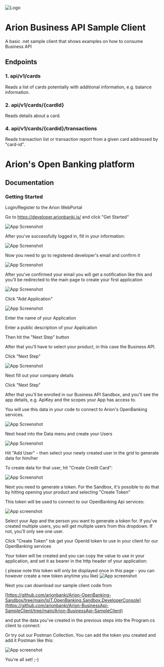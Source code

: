 ![Logo](https://github.com/arionbanki/Arion-BusinessApi-SampleClient/blob/main/doc-images/01%20-%20arionlogoblue.png?raw=true)

# Arion Business API Sample Client
A basic .net sample client that shows examples on how to consume Business API

## Endpoints
### 1. api/v1/cards
Reads a list of cards potentially with additional information, e.g. balance information.

### 2. api/v1/cards/{cardId}
Reads details about a card.

### 4. api/v1/cards/{cardid}/transactions
Reads transaction list or transaction report from a given card addressed by "card-id".

# Arion's Open Banking platform


## Documentation

  ### Getting Started
  
  Login/Register to the Arion WebPortal

Go to https://developer.arionbanki.is/ and click "Get Started"

![App Screenshot](https://github.com/arionbanki/Arion-BusinessApi-SampleClient/blob/main/doc-images/02%20-%20Getting%20Started.png)

After you've successfully logged in, fill in your information:

![App Screenshot](https://github.com/arionbanki/Arion-BusinessApi-SampleClient/blob/main/doc-images/03%20-%20Lets%20Get%20To%20Know%20You.png?raw=true)

Now you need to go to registered developer's email and confirm it

![App Screenshot](https://github.com/arionbanki/Arion-BusinessApi-SampleClient/blob/main/doc-images/04%20-%20Confirm%20Email.png?raw=true)

After you've confirmed your email you will get a notification like this and you'll be redirected to the main page to create your first application

![App Screenshot](https://github.com/arionbanki/Arion-BusinessApi-SampleClient/blob/main/doc-images/05%20-%20Email%20Confirmed.png?raw=true)

Click "Add Application"

![App Screenshot](https://github.com/arionbanki/Arion-BusinessApi-SampleClient/blob/main/doc-images/06%20-%20Create%20Application.png?raw=true)

Enter the name of your Application

Enter a public description of your Application

Then hit the "Next Step" button

After that you'll have to select your product, in this case the Business API.

Click "Next Step"

![App Screenshot](https://github.com/arionbanki/Arion-BusinessApi-SampleClient/blob/main/doc-images/07%20-%20Create%20Application2.png?raw=true)

Next fill out your company details

Click "Next Step"

After that you'll be enrolled in our Business API Sandbox, and you'll see the app details, e.g. ApiKey and the scopes your App has access to.

You will use this data in your code to connect to Arion's OpenBanking services.

![App Screenshot](https://github.com/arionbanki/Arion-BusinessApi-SampleClient/blob/main/doc-images/08%20-%20CreateApplication3.png?raw=true)

Next head into the Data menu and create your Users

![App Screenshot](https://github.com/arionbanki/Arion-OpenBanking-Sandbox/blob/main/doc-images/14%20-%20Manage%20Users.png?raw=true)

Hit "Add User" - then select your newly created user in the grid to generate data for him/her

To create data for that user, hit "Create Credit Card":

![App Screenshot](https://github.com/arionbanki/Arion-BusinessApi-SampleClient/blob/main/doc-images/09%20-%20Create%20Sandbox%20Cards.png?raw=true)

Next you need to generate a token. For the Sandbox, it's possible to do that by hitting opening your product and selecting "Create Token"

This token will be used to connect to our OpenBanking Api services:

![App screenshot](https://github.com/arionbanki/Arion-BusinessApi-SampleClient/blob/main/doc-images/10%20-%20Generate%20Sandbox%20Token.png?raw=true)

Select your App and the person you want to generate a token for. If you've created multiple users, you will get multiple users from this dropdown. If not, you'll only see one user.

Click "Create Token" tok get your OpenId token to use in your client for our OpenBanking services

Your token will be created and you can copy the value to use in your application, and set it as bearer in the http header of your application:

( please note this token will only be displayed once in this page - you can however create a new token anytime you like)
![App screenshot](https://github.com/arionbanki/Arion-BusinessApi-SampleClient/blob/main/doc-images/11%20-%20Generate%20Sandbox%20Token2.png?raw=true)

Next you can download our sample client code from 

[https://github.com/arionbanki/Arion-OpenBanking-Sandbox/tree/main/IsIT.OpenBanking.Sandbox.DeveloperConsole](https://github.com/arionbanki/Arion-BusinessApi-SampleClient/tree/main/Arion-BusinessApi-SampleClient)

and put the data you've created in the previous steps into the Program.cs client to connect:

Or try out our Postman Collection. You can add the token you created and add it Postman like this:

![App screenshot](https://github.com/arionbanki/Arion-BusinessApi-SampleClient/blob/main/doc-images/12%20-%20Postman%20Sandbox%20Token.png?raw=true)

You're all set! ;-)
